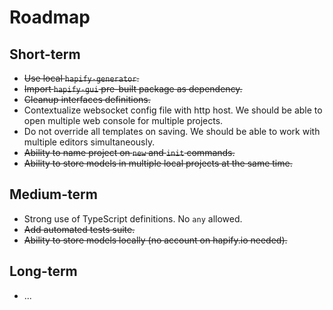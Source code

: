 # Roadmap

## Short-term

- ~~Use local `hapify-generator`.~~
- ~~Import `hapify-gui` pre-built package as dependency.~~
- ~~Cleanup interfaces definitions.~~
- Contextualize websocket config file with http host. We should be able to open multiple web console for multiple projects.
- Do not override all templates on saving. We should be able to work with multiple editors simultaneously.
- ~~Ability to name project on `new` and `init` commands.~~
- ~~Ability to store models in multiple local projects at the same time.~~

## Medium-term

- Strong use of TypeScript definitions. No `any` allowed.
- ~~Add automated tests suite.~~
- ~~Ability to store models locally (no account on hapify.io needed).~~

## Long-term

- ...
